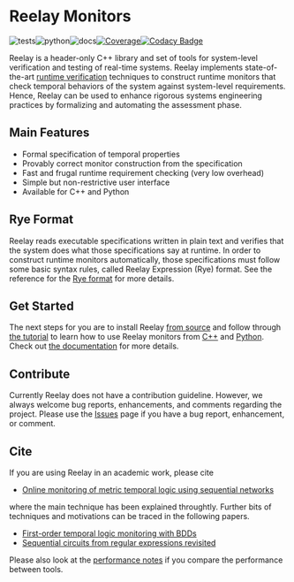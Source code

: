 # Reelay Monitors

![tests](https://github.com/doganulus/reelay/workflows/tests/badge.svg)![python](https://github.com/doganulus/reelay/workflows/python/badge.svg)![docs](https://github.com/doganulus/reelay/workflows/docs/badge.svg)[![Coverage](https://coveralls.io/repos/github/doganulus/reelay/badge.svg?branch=master)](https://coveralls.io/github/doganulus/reelay?branch=master)[![Codacy Badge](https://api.codacy.com/project/badge/Grade/9493a2a1ed2b47e6a0cfdcf6a68cd9b8)](https://www.codacy.com/manual/doganulus/reelay?utm_source=github.com&utm_medium=referral&utm_content=doganulus/reelay&utm_campaign=Badge_Grade)

Reelay is a header-only C++ library and set of tools for system-level verification and testing of real-time systems. Reelay implements state-of-the-art [runtime verification](https://en.wikipedia.org/wiki/Runtime_verification) techniques to construct runtime monitors that check temporal behaviors of the system against system-level requirements. Hence, Reelay can be used to enhance rigorous systems engineering practices by formalizing and automating the assessment phase.

## Main Features

- Formal specification of temporal properties
- Provably correct monitor construction from the specification
- Fast and frugal runtime requirement checking (very low overhead)
- Simple but non-restrictive user interface
- Available for C++ and Python

## Rye Format

Reelay reads executable specifications written in plain text and verifies that the system does what those specifications say at runtime. In order to construct runtime monitors automatically, those specifications must follow some basic syntax rules, called Reelay Expression (Rye) format. See the reference for the [Rye format](docs/rye.md) for more details.

## Get Started

The next steps for you are to install Reelay [from source](docs/install.md) and follow through [the tutorial](docs/gs_intro.md) to learn how to use Reelay monitors from [C++](docs/gs_cpp.md) and [Python](docs/gs_python.md). Check out [the documentation](https://doganulus.github.io/reelay/) for more details.

## Contribute

Currently Reelay does not have a contribution guideline. However, we always welcome bug reports, enhancements, and comments regarding the project. Please use the [Issues](https://github.com/doganulus/reelay/issues) page if you have a bug report, enhancement, or comment.

## Cite

If you are using Reelay in an academic work, please cite

- [Online monitoring of metric temporal logic using sequential networks](https://arxiv.org/abs/1901.00175)

where the main technique has been explained throughtly. Further bits of techniques and motivations can be traced in the following papers.

- [First-order temporal logic monitoring with BDDs](https://link.springer.com/article/10.1007/s10703-018-00327-4)
- [Sequential circuits from regular expressions revisited](https://arxiv.org/abs/1801.08979)

Please also look at the [performance notes](docs/performance.md) if you compare the performance between tools.

